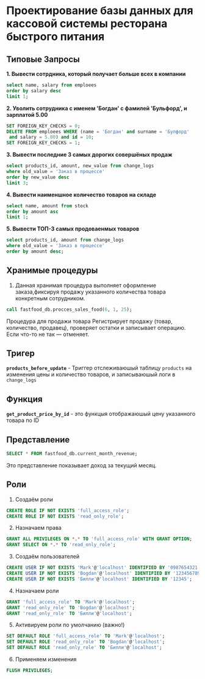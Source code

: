 # Проектирование базы данных для кассовой системы ресторана быстрого питания



## Типовые Запросы
**1. Вывести сотрдника, который получает больше всех в компании**
```sql
select name, salary from emploees
order by salary desc
limit 1;
```

**2. Уволить сотрудника с именем 'Богдан' с фамилей 'Бульфорд', и зарплатой 5.00**
```sql
SET FOREIGN_KEY_CHECKS = 0;
DELETE FROM emploees WHERE (name = 'Богдан' and surname = 'Булфорд'
 and salary = 5.00) and id = 10;
SET FOREIGN_KEY_CHECKS = 1;
```

**3. Вывести последние 3 самых дорогих совершёных продаж**
```sql
select products_id, amount, new_value from change_logs
where old_value = 'Заказ в процессе'
order by new_value desc
limit 3; 
```

**4. Вывести наименшное количество товаров на складе**
```sql
select name, amount from stock
order by amount asc
limit 1;
```

**5. Вывести ТОП-3 самых продоваенмых товаров**
```sql
select products_id, amount from change_logs
where old_value = 'Заказ в процессе'
order by amount desc;
```

## Хранимые процедуры
1. Данная хранимая процедура выполняет оформление заказа,фиксируя продажу указанного количества товара конкретным сотрудником.
``` sql
call fastfood_db.procces_sales_food(6, 1, 25);
```
Процедура для продажи товара
Регистрирует продажу (товар, количество, продавец), проверяет остатки и записывает операцию. Если что-то не так — отменяет.

## Тригер
**`products_before_update`** -  Триггер отслеживаюшый таблицу `products` на изменения цены и количество товаров, и записываюшый логи в `change_logs`

## Функция
**`get_product_price_by_id`** - это функцыя отображаюшый цену указанного товара по ID

## Представление
``` sql
SELECT * FROM fastfood_db.current_month_revenue;
```
Это представление показывает доход за текущий месяц.

## Роли
1. Создаём роли
``` sql
CREATE ROLE IF NOT EXISTS 'full_access_role';
CREATE ROLE IF NOT EXISTS 'read_only_role';
```
2. Назначаем права
``` sql
GRANT ALL PRIVILEGES ON *.* TO 'full_access_role' WITH GRANT OPTION;
GRANT SELECT ON *.* TO 'read_only_role';
```
3. Создаём пользователей
``` sql
CREATE USER IF NOT EXISTS 'Mark'@'localhost' IDENTIFIED BY '0987654321';
CREATE USER IF NOT EXISTS 'Bogdan'@'localhost' IDENTIFIED BY '1234567890';
CREATE USER IF NOT EXISTS 'Билли'@'localhost' IDENTIFIED BY '12345';
```
4. Назначаем роли
``` sql
GRANT 'full_access_role' TO 'Mark'@'localhost';
GRANT 'read_only_role' TO 'Bogdan'@'localhost';
GRANT 'read_only_role' TO 'Билли'@'localhost';
```
5. Активируем роли по умолчанию (важно!)
``` sql
SET DEFAULT ROLE 'full_access_role' TO 'Mark'@'localhost';
SET DEFAULT ROLE 'read_only_role' TO 'Bogdan'@'localhost';
SET DEFAULT ROLE 'read_only_role' TO 'Билли'@'localhost';
```
6. Применяем изменения
``` sql
FLUSH PRIVILEGES;
```
